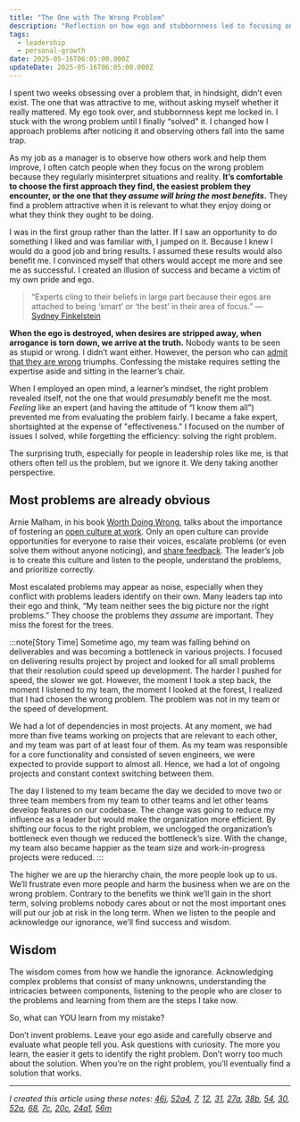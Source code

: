 ```yaml
---
title: "The One with The Wrong Problem"
description: "Reflection on how ego and stubbornness led to focusing on the wrong problem, and the journey of finding the right one."
tags:
  - leadership
  - personal-growth
date: 2025-05-16T06:05:00.000Z
updateDate: 2025-05-16T06:05:00.000Z
---
```


I spent two weeks obsessing over a problem that, in hindsight, didn’t even exist. The one that was attractive to me, without asking myself whether it really mattered. My ego took over, and stubbornness kept me locked in. I stuck with the wrong problem until I finally “solved” it. I changed how I approach problems after noticing it and observing others fall into the same trap.

As my job as a manager is to observe how others work and help them improve, I often catch people when they focus on the wrong problem because they regularly misinterpret situations and reality. **It’s comfortable to choose the first approach they find, the easiest problem they encounter, or the one that they _assume will bring the most benefits_.** They find a problem attractive when it is relevant to what they enjoy doing or what they think they ought to be doing.

I was in the first group rather than the latter. If I saw an opportunity to do something I liked and was familiar with, I jumped on it. Because I knew I would do a good job and bring results. I assumed these results would also benefit me. I convinced myself that others would accept me more and see me as successful. I created an illusion of success and became a victim of my own pride and ego.

> “Experts cling to their beliefs in large part because their egos are attached to being ‘smart’ or ‘the best’ in their area of focus.”
> — [Sydney Finkelstein](https://hbr.org/search?term=Sydney%20Finkelstein)

**When the ego is destroyed, when desires are stripped away, when arrogance is torn down, we arrive at the truth.** Nobody wants to be seen as stupid or wrong. I didn’t want either. However, the person who can [admit that they are wrong](/notes/7/) triumphs. Confessing the mistake requires setting the expertise aside and sitting in the learner’s chair.

When I employed an open mind, a learner’s mindset, the right problem revealed itself, not the one that would *presumably* benefit me the most. _Feeling_ like an expert (and having the attitude of “I know them all”) prevented me from evaluating the problem fairly. I became a fake expert, shortsighted at the expense of "effectiveness." I focused on the number of issues I solved, while forgetting the efficiency: solving the right problem.

The surprising truth, especially for people in leadership roles like me, is that others often tell us the problem, but we ignore it. We deny taking another perspective.

## Most problems are already obvious

Arnie Malham, in his book [Worth Doing Wrong](/books/worth-doing-wrong-book-summary-review-and-notes/), talks about the importance of fostering an [open culture at work](/notes/54/). Only an open culture can provide opportunities for everyone to raise their voices, escalate problems (or even solve them without anyone noticing), and [share feedback](/notes/31/). The leader’s job is to create this culture and listen to the people, understand the problems, and prioritize correctly.

Most escalated problems may appear as noise, especially when they conflict with problems leaders identify on their own. Many leaders tap into their ego and think, “My team neither sees the big picture nor the right problems.” They choose the problems they *assume* are important. They miss the forest for the trees.

:::note[Story Time]
Sometime ago, my team was falling behind on deliverables and was becoming a bottleneck in various projects. I focused on delivering results project by project and looked for all small problems that their resolution could speed up development. The harder I pushed for speed, the slower we got. However, the moment I took a step back, the moment I listened to my team, the moment I looked at the forest, I realized that I had chosen the wrong problem. The problem was not in my team or the speed of development.

We had a lot of dependencies in most projects. At any moment, we had more than five teams working on projects that are relevant to each other, and my team was part of at least four of them. As my team was responsible for a core functionality and consisted of seven engineers, we were expected to provide support to almost all. Hence, we had a lot of ongoing projects and constant context switching between them.

The day I listened to my team became the day we decided to move two or three team members from my team to other teams and let other teams develop features on our codebase. The change was going to reduce my influence as a leader but would make the organization more efficient. By shifting our focus to the right problem, we unclogged the organization’s bottleneck even though we reduced the bottleneck’s size. With the change, my team also became happier as the team size and work-in-progress projects were reduced.
:::

The higher we are up the hierarchy chain, the more people look up to us. We’ll frustrate even more people and harm the business when we are on the wrong problem. Contrary to the benefits we think we’ll gain in the short term, solving problems nobody cares about or not the most important ones will put our job at risk in the long term. When we listen to the people and acknowledge our ignorance, we’ll find success and wisdom.

## Wisdom

The wisdom comes from how we handle the ignorance. Acknowledging complex problems that consist of many unknowns, understanding the intricacies between components, listening to the people who are closer to the problems and learning from them are the steps I take now.

So, what can YOU learn from my mistake?

Don’t invent problems. Leave your ego aside and carefully observe and evaluate what people tell you. Ask questions with curiosity. The more you learn, the easier it gets to identify the right problem. Don’t worry too much about the solution. When you’re on the right problem, you’ll eventually find a solution that works.

---

*I created this article using these notes: [46j](/notes/46j/), [52a4](/notes/52a4/), [7](/notes/7/), [12](/notes/12/), [31](/notes/31/), [27a](/notes/27a/), [38b](/notes/38b/), [54](/notes/54/), [30](/notes/30/), [52a](/notes/52a/), [68](/notes/68/), [7c](/notes/7c/), [20c](/notes/20c/), [24a1](/notes/24a1/), [56m](/notes/56m/)*